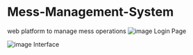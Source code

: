 # Mess-Management-System
web platform to manage mess operations
![image](https://github.com/user-attachments/assets/25da808b-d74f-4bd6-a87d-7fa38632da3d)
Login Page

![image](https://github.com/user-attachments/assets/6604614c-d0c6-41a9-ac68-e06a305df04f)
Interface
